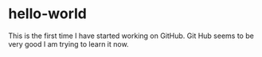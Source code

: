 # hello-world
This is the first time I have started working on GitHub.
Git Hub seems to be very good
I am trying to learn it now.
